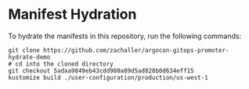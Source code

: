 # Manifest Hydration

To hydrate the manifests in this repository, run the following commands:

```shell
git clone https://github.com/zachaller/argocon-gitops-promoter-hydrate-demo
# cd into the cloned directory
git checkout 5adaa9849eb43cdd980a89d5ad828b0d634eff15
kustomize build ./user-configuration/production/us-west-1
```
